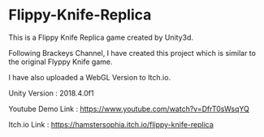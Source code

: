 # Flippy-Knife-Replica
 
This is a Flippy Knife Replica game created by Unity3d.

Following Brackeys Channel, I have created this project which is similar to the original Flyppy Knife game.

I have also uploaded a WebGL Version to Itch.io.

Unity Version : 2018.4.0f1

Youtube Demo Link : https://www.youtube.com/watch?v=DfrT0sWsqYQ

Itch.io Link : https://hamstersophia.itch.io/flippy-knife-replica
